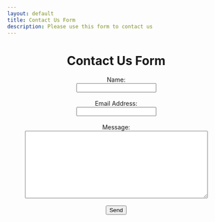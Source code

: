```yaml
---
layout: default
title: Contact Us Form
description: Please use this form to contact us
---
```

<center>

# Contact Us Form


<!-- modify this form HTML and place wherever you want your form -->
  <form
    action="https://formspree.io/f/xdkenqyv"
    method="POST"
  >
    <label>Name:</label><br>
    <input type="text" name="name"><br>
    <br>
    <label>Email Address:</label><br>
    <input type="email" name="email"><br>
    <br>
    <label>Message:</label><br>
    <textarea name="message" rows="10" cols="50"></textarea><br>
    <br>
    <!-- your other form fields go here -->
    <button type="submit">Send</button>
  </form>
</center>

